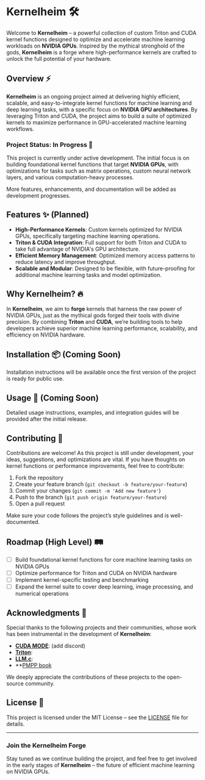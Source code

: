 # Kernelheim 🛠️

Welcome to **Kernelheim** – a powerful collection of custom Triton and CUDA kernel functions designed to optimize and accelerate machine learning workloads on **NVIDIA GPUs**. Inspired by the mythical stronghold of the gods, **Kernelheim** is a forge where high-performance kernels are crafted to unlock the full potential of your hardware.

## Overview ⚡

**Kernelheim** is an ongoing project aimed at delivering highly efficient, scalable, and easy-to-integrate kernel functions for machine learning and deep learning tasks, with a specific focus on **NVIDIA GPU architectures**. By leveraging Triton and CUDA, the project aims to build a suite of optimized kernels to maximize performance in GPU-accelerated machine learning workflows.

### Project Status: In Progress 🚧

This project is currently under active development. The initial focus is on building foundational kernel functions that target **NVIDIA GPUs**, with optimizations for tasks such as matrix operations, custom neural network layers, and various computation-heavy processes.

More features, enhancements, and documentation will be added as development progresses.

## Features ✨ (Planned)

- **High-Performance Kernels**: Custom kernels optimized for NVIDIA GPUs, specifically targeting machine learning operations.
- **Triton & CUDA Integration**: Full support for both Triton and CUDA to take full advantage of NVIDIA's GPU architecture.
- **Efficient Memory Management**: Optimized memory access patterns to reduce latency and improve throughput.
- **Scalable and Modular**: Designed to be flexible, with future-proofing for additional machine learning tasks and model optimization.

## Why Kernelheim? 🔥

In **Kernelheim**, we aim to **forge** kernels that harness the raw power of NVIDIA GPUs, just as the mythical gods forged their tools with divine precision. By combining **Triton** and **CUDA**, we’re building tools to help developers achieve superior machine learning performance, scalability, and efficiency on NVIDIA hardware.

## Installation 📦 (Coming Soon)

Installation instructions will be available once the first version of the project is ready for public use.

## Usage 🚀 (Coming Soon)

Detailed usage instructions, examples, and integration guides will be provided after the initial release.

## Contributing 🤝

Contributions are welcome! As this project is still under development, your ideas, suggestions, and optimizations are vital. If you have thoughts on kernel functions or performance improvements, feel free to contribute:

1. Fork the repository
2. Create your feature branch (`git checkout -b feature/your-feature`)
3. Commit your changes (`git commit -m 'Add new feature'`)
4. Push to the branch (`git push origin feature/your-feature`)
5. Open a pull request

Make sure your code follows the project’s style guidelines and is well-documented.

## Roadmap (High Level) 🛤️

- [ ] Build foundational kernel functions for core machine learning tasks on NVIDIA GPUs
- [ ] Optimize performance for Triton and CUDA on NVIDIA hardware
- [ ] Implement kernel-specific testing and benchmarking
- [ ] Expand the kernel suite to cover deep learning, image processing, and numerical operations

## Acknowledgments 🙏

Special thanks to the following projects and their communities, whose work has been instrumental in the development of **Kernelheim**:

- **[CUDA MODE](https://github.com/cuda-mode)**: (add discord)
- **[Triton](https://github.com/triton-lang/triton)**: 
- **[LLM.c](https://github.com/karpathy/llm.c)**:
- **[PMPP book](https://www.amazon.com.au/Programming-Massively-Parallel-Processors-Hands/)
  
We deeply appreciate the contributions of these projects to the open-source community.

## License 📄

This project is licensed under the MIT License – see the [LICENSE](LICENSE) file for details.

---

### Join the Kernelheim Forge

Stay tuned as we continue building the project, and feel free to get involved in the early stages of **Kernelheim** – the future of efficient machine learning on NVIDIA GPUs.
